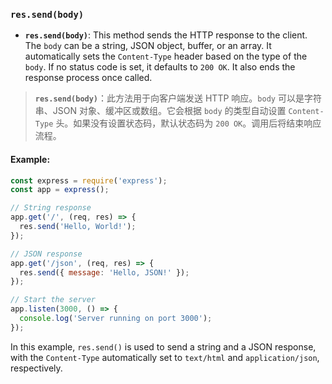 ### `res.send(body)`

- **`res.send(body)`**: This method sends the HTTP response to the client. The `body` can be a string, JSON object, buffer, or an array. It automatically sets the `Content-Type` header based on the type of the `body`. If no status code is set, it defaults to `200 OK`. It also ends the response process once called.

> **`res.send(body)`**：此方法用于向客户端发送 HTTP 响应。`body` 可以是字符串、JSON 对象、缓冲区或数组。它会根据 `body` 的类型自动设置 `Content-Type` 头。如果没有设置状态码，默认状态码为 `200 OK`。调用后将结束响应流程。

#### Example:

```js
const express = require('express');
const app = express();

// String response
app.get('/', (req, res) => {
  res.send('Hello, World!');
});

// JSON response
app.get('/json', (req, res) => {
  res.send({ message: 'Hello, JSON!' });
});

// Start the server
app.listen(3000, () => {
  console.log('Server running on port 3000');
});
```

In this example, `res.send()` is used to send a string and a JSON response, with the `Content-Type` automatically set to `text/html` and `application/json`, respectively.